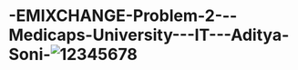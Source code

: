 # -EMIXCHANGE-Problem-2---Medicaps-University---IT---Aditya-Soni-![12345678](https://user-images.githubusercontent.com/85329823/204999623-2a1a5bca-3610-4075-b1b2-66a5a6e5d26a.png)
